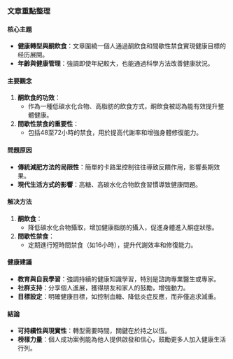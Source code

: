 ### 文章重點整理

#### 核心主題
- **健康轉型與酮飲食**：文章圍繞一個人通過酮飲食和間歇性禁食實現健康目標的经历展開。
- **年齡與健康管理**：強調即使年紀較大，也能通過科學方法改善健康狀況。

#### 主要觀念
1. **酮飲食的功效**：
   - 作為一種低碳水化合物、高脂肪的飲食方式，酮飲食被認為能有效提升整體健康。
2. **間歇性禁食的重要性**：
   - 包括48至72小時的禁食，用於提高代謝率和增強身體修復能力。

#### 問題原因
- **傳統減肥方法的局限性**：簡單的卡路里控制往往導致反饋作用，影響長期效果。
- **現代生活方式的影響**：高糖、高碳水化合物飲食習慣導致健康問題。

#### 解决方法
1. **酮飲食**：
   - 降低碳水化合物攝取，增加健康脂肪的攝入，促進身體進入酮症狀態。
2. **間歇性禁食**：
   - 定期進行短時間禁食（如16小時），提升代謝效率和修復能力。

#### 健康建議
- **教育與自我學習**：強調持續的健康知識學習，特別是諮詢專業醫生或專家。
- **社群支持**：分享個人進展，獲得朋友和家人的鼓勵，增強動力。
- **目標設定**：明確健康目標，如控制血糖、降低炎症反應，而非僅追求減重。

#### 結論
- **可持續性與現實性**：轉型需要時間，關鍵在於持之以恆。
- **榜樣力量**：個人成功案例能為他人提供啟發和信心，鼓勵更多人加入健康生活行列。